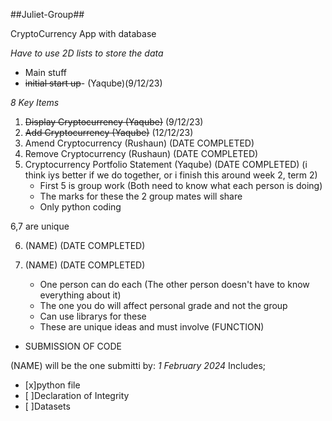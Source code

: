 ##Juliet-Group##

CryptoCurrency App with database

*Have to use 2D lists to store the data*
- Main stuff
- ~~initial start up~~- (Yaqube)(9/12/23)

*8 Key Items*
1. ~~Display Cryptocurrency (Yaqube)~~ (9/12/23)
2. ~~Add Cryptocurrency (Yaqube)~~ (12/12/23)
3. Amend Cryptocurrency (Rushaun) (DATE COMPLETED)
4. Remove Cryptocurrency (Rushaun) (DATE COMPLETED)
5. Cryptocurrency Portfolio Statement (Yaqube) (DATE COMPLETED) (i think iys better if we do together, or i finish this around week 2, term 2)
    - First 5 is group work (Both need to know what each person is doing)
    - The marks for these the 2 group mates will share
    - Only python coding

6,7 are unique

6. <NAME><IDEA> (NAME) (DATE COMPLETED)
7. <NAME><IDEA> (NAME) (DATE COMPLETED)
   
    - One person can do each (The other person doesn't have to know everything about it)
    - The one you do will affect personal grade and not the group
    - Can use librarys for these
    - These are unique ideas and must involve (FUNCTION)

- SUBMISSION OF CODE

(NAME) will be the one submitti by: *1 February 2024*
Includes;

- [x]python file
- [ ]Declaration of Integrity
- [ ]Datasets
